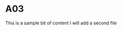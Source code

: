 # A03
<!DOCTYPE html>
<html lang="en">
This is a sample bit of content
<body>
  I will add a second file
</body>
